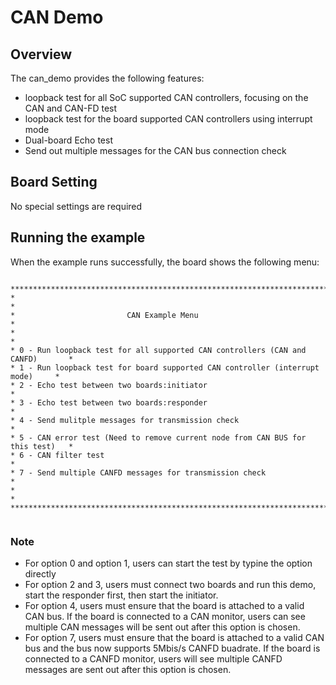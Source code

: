 # CAN Demo

## Overview

The can_demo provides the following features:

- loopback test for all SoC supported CAN controllers, focusing on the CAN and CAN-FD test
- loopback test for the board supported CAN controllers using interrupt mode
- Dual-board Echo test
- Send out multiple messages for the CAN bus connection check

## Board Setting

No special settings are required

## Running the example

When the example runs successfully, the board shows the following menu:

```console

*********************************************************************************
*                                                                               *
*                         CAN Example Menu                                      *
*                                                                               *
* 0 - Run loopback test for all supported CAN controllers (CAN and CANFD)       *
* 1 - Run loopback test for board supported CAN controller (interrupt mode)     *
* 2 - Echo test between two boards:initiator                                    *
* 3 - Echo test between two boards:responder                                    *
* 4 - Send mulitple messages for transmission check                             *
* 5 - CAN error test (Need to remove current node from CAN BUS for this test)   *
* 6 - CAN filter test                                                           *
* 7 - Send multiple CANFD messages for transmission check                       *
*                                                                               *
*********************************************************************************


```

### Note

- For option 0 and option 1, users can start the test by typine the option directly
- For option 2 and 3, users must connect two boards and run this demo, start the responder first, then start the initiator.
- For option 4, users must ensure that the board is attached to a valid CAN bus. If the board is connected to a CAN monitor, users can see multiple CAN messages will be sent out after this option is chosen.
- For option 7, users must ensure that the board is attached to a valid CAN bus and the bus now supports 5Mbis/s CANFD buadrate. If the board is connected
to a CANFD monitor, users will see multiple CANFD messages are sent out after this option is chosen.
